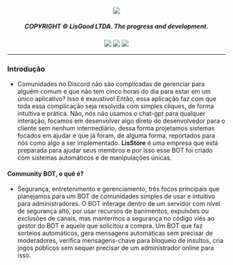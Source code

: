 <p align="center">
  <img src="https://media.discordapp.net/attachments/1077814640513384448/1238535598969589871/Sem_Titulo-1.png?ex=663fa3a9&is=663e5229&hm=e26e8615771302f5fc419cba1c5dd0f83b1cf18938336b6932e3bff5733a73ab&=&format=webp&quality=lossless&width=550&height=70"> 
</p><div align="center">
  <h5>COPYRIGHT © LisGood LTDA. The progress and development.</h4>
</div>

<div align="center">
  <img src="https://img.shields.io/badge/from%20/userLisG-black?logo=github&logoColor=Write">
  <img src="https://img.shields.io/badge/Mad%20Dogs%20BOT-black?logo=javascript&logoColor=Write">
  <img src="https://img.shields.io/badge/Santos%20Roleplay-black?logo=lua&logoColor=Write">
</div>
<hr>

### Introdução
- Comunidades no Discord não são complicadas de gerenciar para alguém comum e que não tem cinco horas do dia para estar em um único aplicativo? Isso é exaustivo! Então, essa aplicação faz com que toda essa complicação seja resolvida com simples cliques, de forma intuitiva e prática. Não, nós não usamos o chat-gpt para qualquer interação, focamos em desenvolver algo direto do desenvolvedor para o cliente sem nenhum intermediário, dessa forma projetamos sistemas focados em ajudar e que já foram, de alguma forma, reportados para nós como algo a ser implementado. **LisStore** é uma empresa que está preparada para ajudar seus membros e por isso esse BOT foi criado com sistemas automáticos e de manipulações únicas. 

#### Community BOT, o quê é?
- Segurança, entretenimento e gerenciamento, três focos principais que planejamos para um BOT de comunidades simples de usar e intuitivo para administradores. O BOT interage dentro de um servidor com nível de segurança alto, por usar recursos de banimentos, expulsões ou exclusões de canais, mas mantermos a segurança no código viés ao gestor do BOT e aquele que solicitou a compra. Um BOT que faz sorteios automáticos, gera mensagens automáticas sem precisar de moderadores, verifica mensagens-chave para bloqueio de insultos, cria jogos públicos sem sequer precisar de um administrador online para isso.
